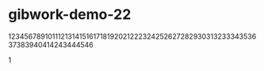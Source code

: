 # gibwork-demo-22
12345678910111213141516171819202122232425262728293031323334353637383940414243444546

1
